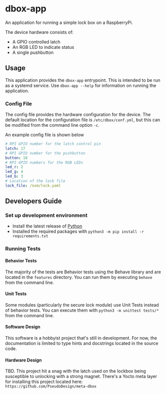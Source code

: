 # dbox-app

An application for running a simple lock box on a RaspberryPi.

The device hardware consists of:
  * A GPIO controlled latch
  * An RGB LED to indicate status
  * A single pushbutton

## Usage

This application provides the `dbox-app` entrypoint.  This is intended to be run as a systemd service.
Use `dbox-app --help` for information on running the application.

### Config File

The config file provides the hardware configuration for the device.  The default location for the configuration file is `/etc/dbox/conf.yml`, but this 
can be modified from the command line option `-c`.

An example config file is shown below

```yaml
# RPI GPIO number for the latch control pin
latch: 17
# RPI GPIO number for the pushbutton
button: 18
# RPI GPIO numbers for the RGB LEDs
led_r: 2
led_g: 4
led_b: 3
# Location of the lock file
lock_file: /nvm/lock.yaml
```

## Developers Guide

### Set up development environment

* Install the latest release of [Python](https://www.python.org/downloads/)
* Installed the required packages with `python3 -m pip install -r requirements.txt`

### Running Tests

#### Behavior Tests

The majority of the tests are Behavior tests using the Behave library and are located in the `features` directory.
You can run them by executing `behave` from the command line.

#### Unit Tests

Some modules (particularly the secure lock module) use Unit Tests instead of behavior tests.  You can execute them with
`python3 -m unittest tests/*` from the command line.

#### Software Design

This software is a hobbyist project that's still in development.  For now, the documentation is limited to
type hints and docstrings located in the source code.

#### Hardware Design

TBD.  This project hit a snag with the latch used on the lockbox being susceptible to unlocking with a strong magnet.
There's a Yocto meta layer for installing this project located here: `https://github.com/PseudoDesign/meta-dbox`
